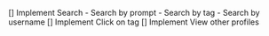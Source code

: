 [] Implement Search
    - Search by prompt 
    - Search by tag
    - Search by username
[] Implement Click on tag
[] Implement View other profiles